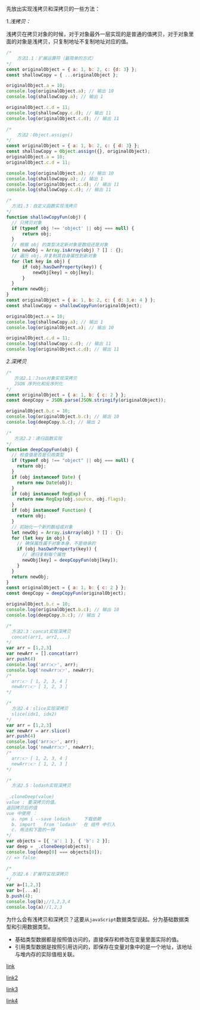 先放出实现浅拷贝和深拷贝的一些方法：

1.*浅拷贝：*

浅拷贝在拷贝对象的时候，对于对象最外一层实现的是普通的值拷贝，对于对象里面的对象是浅拷贝，只复制地址不复制地址对应的值。

```javascript
/* 
    方法1.1：扩展运算符（最简单的方式）
*/
const originalObject = { a: 1, b: 2, c: {d: 3} };
const shallowCopy = { ...originalObject };

originalObject.a = 10;
console.log(originalObject.a); // 输出 10
console.log(shallowCopy.a); // 输出 1

originalObject.c.d = 11;
console.log(shallowCopy.c.d); // 输出 11
console.log(originalObject.c.d); // 输出 11
```

```javascript
/* 
    方法2：Object.assign()
*/
const originalObject = { a: 1, b: 2, c: { d: 3} };
const shallowCopy = Object.assign({}, originalObject);
originalObject.a = 10;
originalObject.c.d = 11;

console.log(originalObject.a); // 输出 10
console.log(shallowCopy.a); // 输出 1
console.log(originalObject.c.d); // 输出 11
console.log(shallowCopy.c.d); // 输出 11

```

```javascript
/* 
  方法1.3：自定义函数实现浅拷贝
*/
function shallowCopyFun(obj) {
  // 只拷贝对象
  if (typeof obj !== 'object' || obj === null) {
      return obj;
  }
  // 根据 obj 的类型决定新对象是数组还是对象
  let newObj = Array.isArray(obj) ? [] : {};
  // 遍历 obj，并复制其自身属性到新对象
  for (let key in obj) {
      if (obj.hasOwnProperty(key)) {
          newObj[key] = obj[key];
      }
  }
  return newObj;
}
const originalObject = { a: 1, b: 2, c: { d: 3,e: 4 } };
const shallowCopy = shallowCopyFun(originalObject);

originalObject.a = 10;
console.log(shallowCopy.a); // 输出 1
console.log(originalObject.a); // 输出 10

originalObject.c.d = 11;
console.log(shallowCopy.c.d); // 输出 11
console.log(originalObject.c.d); // 输出 11
```



*2.深拷贝*

```javascript
/* 
   方法2.1：Json对象实现深拷贝
   JSON 序列化和反序列化
*/
const originalObject = { a: 1, b: { c: 2 } };
const deepCopy = JSON.parse(JSON.stringify(originalObject));

originalObject.b.c = 10;
console.log(originalObject.b.c); // 输出 10
console.log(deepCopy.b.c); // 输出 2
```

```javascript
/* 
   方法2.2：递归函数实现
*/
function deepCopyFun(obj) {
  // 检查值是否是引用类型
  if (typeof obj !== "object" || obj === null) {
    return obj;
  }
  if (obj instanceof Date) {
    return new Date(obj);
  }
  if (obj instanceof RegExp) {
    return new RegExp(obj.source, obj.flags);
  }
  if (obj instanceof Function) {
    return obj;
  }
  // 初始化一个新的数组或对象
  let newObj = Array.isArray(obj) ? [] : {};
  for (let key in obj) {
    // 确保属性属于对象本身，不是继承的
    if (obj.hasOwnProperty(key)) {
      // 递归复制每个属性
      newObj[key] = deepCopyFun(obj[key]);
    }
  }
  return newObj;
}
const originalObject = { a: 1, b: { c: 2 } };
const deepCopy = deepCopyFun(originalObject);

originalObject.b.c = 10;
console.log(originalObject.b.c); // 输出 10
console.log(deepCopy.b.c); // 输出 2

```

```javascript
/* 
  方法2.3：concat实现深拷贝
  concat(arr1, arr2,...)
*/
var arr = [1,2,3]
var newArr = [].concat(arr)
arr.push(4)
console.log('arr:👉', arr);
console.log('newArr:👉', newArr);
/* 
  arr:👉 [ 1, 2, 3, 4 ]
  newArr:👉 [ 1, 2, 3 ]
*/
```

```javascript
/* 
  方法2.4：slice实现深拷贝
  slice(idx1, idx2)
*/
var arr = [1,2,3]
var newArr = arr.slice()
arr.push(4)
console.log('arr:👉', arr);
console.log('newArr:👉', newArr);
/* 
  arr:👉 [ 1, 2, 3, 4 ]
  newArr:👉 [ 1, 2, 3 ]
*/
```

```javascript
/* 
  方法2.5：lodash实现深拷贝
  
_.cloneDeep(value)
value : 要深拷贝的值。
返回拷贝后的值
vue 中使用 ：
  a. npm i --save lodash     下载依赖
  b. import _ from 'lodash'  在 组件 中引入 
  c. 用法和下面的一样 
*/
var objects = [{ 'a': 1 }, { 'b': 2 }]; 
var deep = _.cloneDeep(objects);
console.log(deep[0] === objects[0]);
// => false
```

```javascript
/* 
  方法2.6：扩展符实现深拷贝
*/
var a=[1,2,3]
var b=[...a];
b.push(4);
console.log(b);//1,2,3,4
console.log(a)//1,2,3
```



为什么会有浅拷贝和深拷贝？这要从`javaScript`数据类型说起。分为基础数据类型和引用数据类型。

- 基础类型数据都是按照值访问的，直接保存和修改在变量里面实际的值。
- 引用类型数据是按照引用访问的，即保存在变量对象中的是一个地址，该地址与堆内存的实际值相关联。



[link](https://blog.csdn.net/icemwj/article/details/119782133)

[link2](https://blog.csdn.net/icemwj/article/details/119782658)

[link3](https://juejin.cn/post/6994453856063062053)

[link4](https://juejin.cn/post/7294555030727524379)

